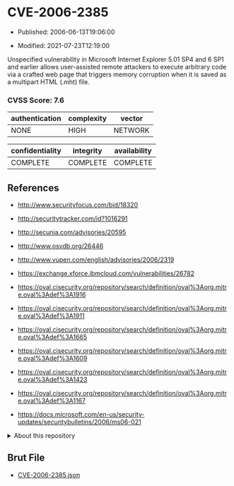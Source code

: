 # CVE-2006-2385

- Published: 2006-06-13T19:06:00

- Modified: 2021-07-23T12:19:00

Unspecified vulnerability in Microsoft Internet Explorer 5.01 SP4 and 6 SP1 and earlier allows user-assisted remote attackers to execute arbitrary code via a crafted web page that triggers memory corruption when it is saved as a multipart HTML (.mht) file.

### CVSS Score: **7.6**

| authentication | complexity | vector |
| --- | --- | --- |
| NONE | HIGH | NETWORK |

| confidentiality | integrity | availability |
| --- | --- | --- |
| COMPLETE | COMPLETE | COMPLETE |

## References

* http://www.securityfocus.com/bid/18320

* http://securitytracker.com/id?1016291

* http://secunia.com/advisories/20595

* http://www.osvdb.org/26446

* http://www.vupen.com/english/advisories/2006/2319

* https://exchange.xforce.ibmcloud.com/vulnerabilities/26782

* https://oval.cisecurity.org/repository/search/definition/oval%3Aorg.mitre.oval%3Adef%3A1916

* https://oval.cisecurity.org/repository/search/definition/oval%3Aorg.mitre.oval%3Adef%3A1911

* https://oval.cisecurity.org/repository/search/definition/oval%3Aorg.mitre.oval%3Adef%3A1665

* https://oval.cisecurity.org/repository/search/definition/oval%3Aorg.mitre.oval%3Adef%3A1609

* https://oval.cisecurity.org/repository/search/definition/oval%3Aorg.mitre.oval%3Adef%3A1423

* https://oval.cisecurity.org/repository/search/definition/oval%3Aorg.mitre.oval%3Adef%3A1167

* https://docs.microsoft.com/en-us/security-updates/securitybulletins/2006/ms06-021

<details>
<summary>About this repository</summary> 

  This repository is part of the project [Live Hack CVE](https://github.com/Live-Hack-CVE). Main website can be found [www.live-hack.org](https://www.live-hack.org) 
  
  Made by [Sn0wAlice](https://github.com/Sn0wAlice) for the people that care about security and need to have a feed of the latest CVEs. Hope you enjoy it, don't forget to star the repo and follow me on [Twitter](https://twitter.com/Sn0wAlice) and [Github](https://github.com/Sn0wAlice). And that is my [personnal website](https://www.alice-snow.me/)

  - [Home Page](https://github.com/Live-Hack-CVE)
  - [Framework](https://github.com/Live-Hack-CVE/cve-framework)
  - [CVE database](https://github.com/Live-Hack-CVE/full_database)
  - [Changelog](https://github.com/Live-Hack-CVE/Changelog)
</details>

## Brut File

* [CVE-2006-2385.json](https://raw.githubusercontent.com/Live-Hack-CVE/full_database/main/cves/2006/CVE-2006-2385.json)

